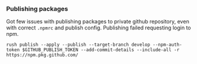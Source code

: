 ### Publishing packages
Got few issues with publishing packages to private github repository, even with correct `.npmrc` and publish config. Publishing failed requesting login to npm.

```
rush publish --apply --publish --target-branch develop --npm-auth-token $GITHUB_PUBLISH_TOKEN --add-commit-details --include-all -r https://npm.pkg.github.com/
```